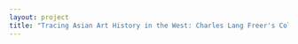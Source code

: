 ```yaml
--- 
layout: project 
title: "Tracing Asian Art History in the West: Charles Lang Freer's Collections, Archival Papers and Library" 
---
```



